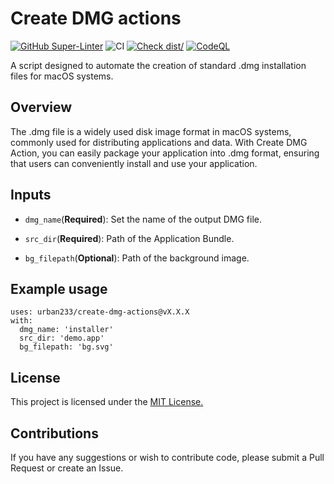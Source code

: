 # Create DMG actions

[![GitHub Super-Linter](https://github.com/actions/typescript-action/actions/workflows/linter.yml/badge.svg)](https://github.com/super-linter/super-linter)
![CI](https://github.com/actions/typescript-action/actions/workflows/ci.yml/badge.svg)
[![Check dist/](https://github.com/actions/typescript-action/actions/workflows/check-dist.yml/badge.svg)](https://github.com/actions/typescript-action/actions/workflows/check-dist.yml)
[![CodeQL](https://github.com/actions/typescript-action/actions/workflows/codeql-analysis.yml/badge.svg)](https://github.com/actions/typescript-action/actions/workflows/codeql-analysis.yml)

A script designed to automate the creation of standard .dmg installation files
for macOS systems.

## Overview

The .dmg file is a widely used disk image format in macOS systems, commonly used
for distributing applications and data. With Create DMG Action, you can easily
package your application into .dmg format, ensuring that users can conveniently
install and use your application.

## Inputs

- `dmg_name`(**Required**): Set the name of the output DMG file.

- `src_dir`(**Required**): Path of the Application Bundle.

- `bg_filepath`(**Optional**): Path of the background image.

## Example usage

```
uses: urban233/create-dmg-actions@vX.X.X
with:
  dmg_name: 'installer'
  src_dir: 'demo.app'
  bg_filepath: 'bg.svg'
```

## License

This project is licensed under the [MIT License.](LICENSE)

## Contributions

If you have any suggestions or wish to contribute code, please submit a Pull
Request or create an Issue.
